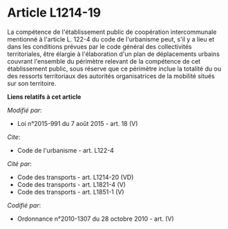 # Article L1214-19

La compétence de l'établissement public de coopération intercommunale mentionné à l'article L. 122-4 du code de l'urbanisme
peut, s'il y a lieu et dans les conditions prévues par le code général des collectivités territoriales, être élargie à
l'élaboration d'un plan de déplacements urbains couvrant l'ensemble du périmètre relevant de la compétence de cet
établissement public, sous réserve que ce périmètre inclue la totalité du ou des ressorts territoriaux des autorités
organisatrices de la mobilité situés sur son territoire.

**Liens relatifs à cet article**

_Modifié par_:

  - Loi n°2015-991 du 7 août 2015 - art. 18 (V)

_Cite_:

  - Code de l'urbanisme - art. L122-4

_Cité par_:

  - Code des transports - art. L1214-20 (VD)
  - Code des transports - art. L1821-4 (V)
  - Code des transports - art. L1851-1 (V)

_Codifié par_:

  - Ordonnance n°2010-1307 du 28 octobre 2010 - art. (V)
